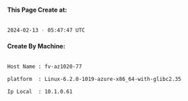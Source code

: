 
   
#### This Page Create at:

```bash

2024-02-13 - 05:47:47 UTC

```

#### Create By Machine:

```bash

Host Name : fv-az1020-77

platform  : Linux-6.2.0-1019-azure-x86_64-with-glibc2.35

Ip Local  : 10.1.0.61

```


